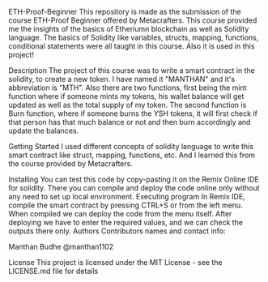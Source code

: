 ETH-Proof-Beginner
This repository is made as the submission of the course ETH-Proof Beginner offered by Metacrafters. This course provided me the insights of the basics of Etheriumn blockchain as well as Solidity language. The basics of Solidity like variables, structs, mapping, functions, conditional statements were all taught in this course. Also it is used in this project!

Description
The project of this course was to write a smart contract in the solidity, to create a new token. I have named it "MANTHAN" and it's abbreviation is "MTH". Also there are two functions, first being the mint function where if someone mints my tokens, his wallet balance will get updated as well as the total supply of my token. The second function is Burn function, where if someone burns the YSH tokens, it will first check if that person has that much balance or not and then burn accordingly and update the balances.

Getting Started
I used different concepts of solidity language to write this smart contract like struct, mapping, functions, etc. And I learned this from the course provided by Metacrafters.

Installing
You can test this code by copy-pasting it on the Remix Online IDE for solidity.
There you can compile and deploy the code online only without any need to set up local environment.
Executing program
In Remix IDE, compile the smart contract by pressing CTRL+S or from the left menu.
When compiled we can deploy the code from the menu itself.
After deploying we have to enter the required values, and we can check the outputs there only.
Authors
Contributors names and contact info:

Manthan Budhe
@manthan1102

License
This project is licensed under the MIT License - see the LICENSE.md file for details
